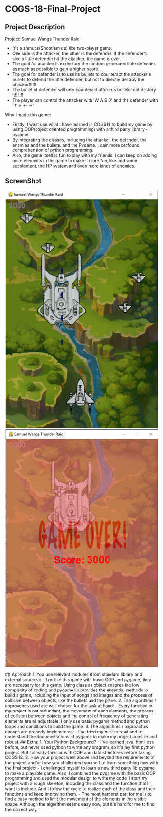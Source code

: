 # COGS-18-Final-Project
## Project Description
Project: Samuel Wangs Thunder Raid

- It's a shmups(Shoot'em up) like two-player game. 
- One side is the attacker, the other is the defender. If the defender's side's little defender hit the attacker, the game is over. 
- The goal for attacker is to destory the random generated little defender as much as possible to gain a higher score.
- The goal for defender is to use its bullets to counteract the attacker's bullets to defend the little defender, but not to directly destroy the attacker!!!!!! 
- The bullet of defender will only counteract attcker's bullets! not destory it!!!!!!!
- The player can control the attacker with 'W A S D' and the defender with '↑ ↓ ← →'

Why I made this game:

- Firstly, I want use what I have learned in COGS18 to build my game by using OOP(object oriented programming) with a third party library - pygame.
- By integrating the classes, including the attacker, the defender, the enemies and the bullets, and the Pygame, I gain more profound comprehension of python programming.
- Also, the game itself is fun to play with my friends. I can keep on adding more elements in the game to make it more fun, like add some supplement, the HP system and even more kinds of enemies.
## ScreenShot
<p align="middle">
  <img src="my_module/res/Demo.png" width="500" />
  <img src="my_module/res/GameOver.png" width="500" /> 
</p>
## Approach
1. You use relevant modules (from standard library and external sources):
- I realize this game with basic OOP and pygame, they are necessary for this game. Using class as object ensures the low complexity of coding and pygame lib provides the essential methods to build a game, including the input of songs and images and the process of collision between objects, like the bullets and the plane.
2. The algorithms / approaches used are well chosen for the task at hand:
- Every function in my project is not redundant, the movement of each elements, the process of collision between objects and the control of frequency of generating elements are all adjustable. I only use basic pygame method and python loops and conditions to build the game.
3. The algorithms / approaches chosen are properly implemented:
- I've tried my best to read and to understand the documentations of pygame to make my project consice and robust.
## Extra:
1. Your Python Background?
- I've learned java, html, css before, but never used python to write any program, so it's my first python project. But I already familiar with OOP and data structures before taking COGS 18.
2. How your project went above and beyond the requirements of the project and/or how you challenged yourself to learn something new with the final project
- I challenged myself to learn a new third party lib pygame to make a playable game. Also, I combined the pygame with the basic OOP programming and used the modular design to write my code. I start my project with a rough skeleton, including the class and the function that I want to include. And I follow the cycle to realize each of the class and their functions and keep improving them.
- The most harderst part for me is to find a easy method to limit the movement of the elements in the visible space. Although the algorithm seems easy now, but it's hard for me to find the correct way.
